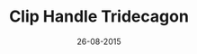 ---
title: "Clip Handle Tridecagon"
date: 26-08-2015

image: image.png
cad: model.ldr

source_url: "https://www.flickr.com/photos/11181786@N02/2049544173"
source_title: "Rigid Tridecadon"
source_name: "Paramat"
source_date: 15-10-2007

taxonomy:
  part: ["48336", "60470", "3022", "3003"]
  partcount: 78

  width: [14, stud]
  depth: [2, stud]
  height: [14, stud]

  function: shape_2D
  shape_2D_segments: 13
  shape_2D_segsize: 6
---